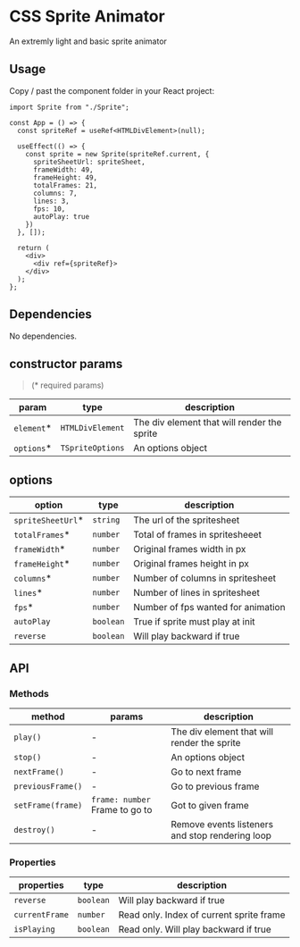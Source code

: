 # CSS Sprite Animator

An extremly light and basic sprite animator

## Usage

Copy / past the component folder in your React project:

```tsx
import Sprite from "./Sprite";

const App = () => {
  const spriteRef = useRef<HTMLDivElement>(null);

  useEffect(() => {
    const sprite = new Sprite(spriteRef.current, {
      spriteSheetUrl: spriteSheet,
      frameWidth: 49,
      frameHeight: 49,
      totalFrames: 21,
      columns: 7,
      lines: 3,
      fps: 10,
      autoPlay: true
    })
  }, []);

  return (
    <div>
      <div ref={spriteRef}>
    </div>
  );
};
```

## Dependencies

No dependencies.

## constructor params

> (\* required params)

| param         | type                  | description                                                              | 
| ------------- | --------------------- | ------------------------------------------------------------------------ | 
| `element`\*     | `HTMLDivElement`      | The div element that will render the sprite                              | 
| `options`\*     | `TSpriteOptions`      | An options object                                                        | 

## options

| option          | type                  | description                                                              | 
| --------------- | --------------------- | ------------------------------------------------------------------------ |
| `spriteSheetUrl`\*| `string`              | The url of the spritesheet                                               | 
| `totalFrames`\*   | `number`              | Total of frames in spritesheeet                                          |
| `frameWidth`\*    | `number`              | Original frames width in px                                              |
| `frameHeight`\*   | `number`              | Original frames height in px                                             |
| `columns`\*       | `number`              | Number of columns in spritesheet                                         |
| `lines`\*         | `number`              | Number of lines in spritesheet                                           |
| `fps`\*           | `number`              | Number of fps wanted for animation                                       |
| `autoPlay`        | `boolean`             | True if sprite must play at init                                         |
| `reverse`         | `boolean`             | Will play backward if true                                               |

## API

### Methods

| method                          | params                                                     | description                                                              | 
| ------------------------------- | ---------------------------------------------------------- | ------------------------------------------------------------------------ | 
| `play()`                        | -                                                          | The div element that will render the sprite                              | 
| `stop()`                        | -                                                          | An options object                                                        | 
| `nextFrame()`                   | -                                                          | Go to next frame                                                         | 
| `previousFrame()`               | -                                                          | Go to previous frame                                                     | 
| `setFrame(frame)`               | `frame: number` Frame to go to                             | Got to given frame                                                       | 
| `destroy()`                     | -                                                          | Remove events listeners and stop rendering loop                          | 

### Properties

| properties                      | type                                                       | description                                                              | 
| ------------------------------- | ---------------------------------------------------------- | ------------------------------------------------------------------------ | 
| `reverse`                       | `boolean`                                                  | Will play backward if true                                               | 
| `currentFrame`                  | `number`                                                   | Read only. Index of current sprite frame                                 | 
| `isPlaying`                     | `boolean`                                                  | Read only. Will play backward if true                                    | 
